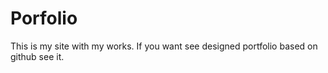 <h1>Porfolio</h1>
This is my site with my works. If you want see designed portfolio based on github see it.
